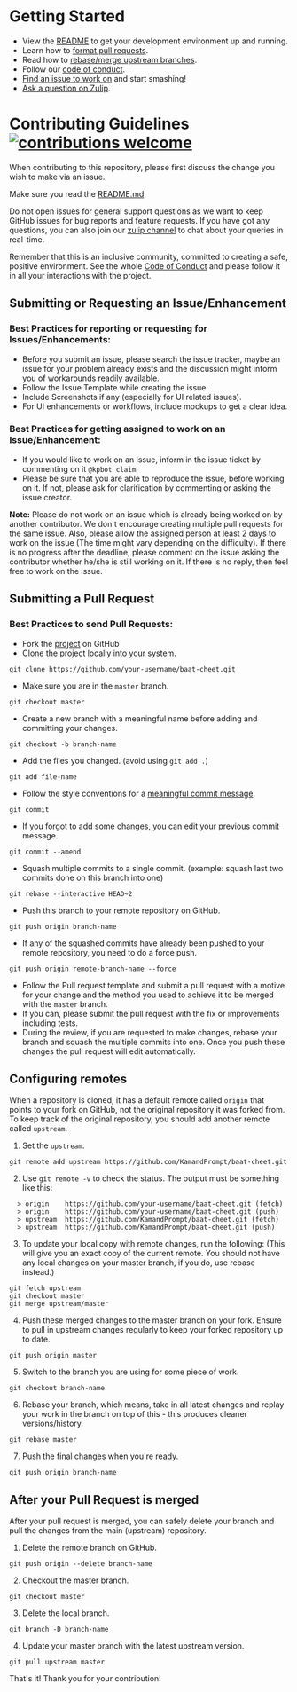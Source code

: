 # Getting Started

- View the [README](https://github.com/KamandPrompt/baat-cheet/blob/master/README.md) to get your development environment up and running. 
- Learn how to [format pull requests](#submitting-a-pull-request).
- Read how to [rebase/merge upstream branches](#configuring-remotes).
- Follow our [code of conduct](https://github.com/KamandPrompt/baat-cheet/blob/master/CODE_OF_CONDUCT.md).
- [Find an issue to work on](https://github.com/KamandPrompt/baat-cheet/issues) and start smashing!
- [Ask a question on Zulip](https://kamandprompt.zulipchat.com/login/#narrow/stream/201590-Baat-Cheet.20Project).

# Contributing Guidelines [![contributions welcome](https://img.shields.io/badge/contributions-welcome-brightgreen.svg?style=flat)](https://github.com/KamandPrompt/baat-cheet/issues)

When contributing to this repository, please first discuss the change you wish to make via an issue.

Make sure you read the [README.md](https://github.com/KamandPrompt/baat-cheet/blob/master/README.md).

Do not open issues for general support questions as we want to keep GitHub issues for bug reports and feature requests. If you have got any questions, you can also join our [zulip channel](https://kamandprompt.zulipchat.com/login/#narrow/stream/201590-Baat-Cheet.20Project) to chat about your queries in real-time. 

Remember that this is an inclusive community, committed to creating a safe, positive environment. See the whole [Code of Conduct](https://github.com/KamandPrompt/baat-cheet/blob/master/CODE_OF_CONDUCT.md) and please follow it in all your interactions with the project.


## Submitting or Requesting an Issue/Enhancement

### Best Practices for reporting or requesting for Issues/Enhancements:
  - Before you submit an issue, please search the issue tracker, maybe an issue for your problem already exists and the discussion might inform you of workarounds readily available.
  - Follow the Issue Template while creating the issue.
  - Include Screenshots if any (especially for UI related issues).
  - For UI enhancements or workflows, include mockups to get a clear idea.

### Best Practices for getting assigned to work on an Issue/Enhancement:
- If you would like to work on an issue, inform in the issue ticket by commenting on it ```@kpbot claim```.
- Please be sure that you are able to reproduce the issue, before working on it. If not, please ask for clarification by commenting or asking the issue creator.

**Note:** Please do not work on an issue which is already being worked on by another contributor. We don't encourage creating multiple pull requests for the same issue. Also, please allow the assigned person at least 2 days to work on the issue (The time might vary depending on the difficulty). If there is no progress after the deadline, please comment on the issue asking the contributor whether he/she is still working on it. If there is no reply, then feel free to work on the issue.


## Submitting a Pull Request

### Best Practices to send Pull Requests:
  - Fork the [project](https://github.com/KamandPrompt/baat-cheet) on GitHub
  - Clone the project locally into your system.
```
git clone https://github.com/your-username/baat-cheet.git
```
  - Make sure you are in the `master` branch.
```
git checkout master
```
  - Create a new branch with a meaningful name before adding and committing your changes.
```
git checkout -b branch-name
```
  - Add the files you changed. (avoid using `git add .`)
```
git add file-name
```
  - Follow the style conventions for a [meaningful commit message](https://github.com/KamandPrompt/baat-cheet/blob/master/COMMIT_MESSAGE.md).
```
git commit
```
  - If you forgot to add some changes, you can edit your previous commit message.
```
git commit --amend
```
  - Squash multiple commits to a single commit. (example: squash last two commits done on this branch into one)
```
git rebase --interactive HEAD~2 
```
  - Push this branch to your remote repository on GitHub.
```
git push origin branch-name
```
  - If any of the squashed commits have already been pushed to your remote repository, you need to do a force push.
```
git push origin remote-branch-name --force
```
  - Follow the Pull request template and submit a pull request with a motive for your change and the method you used to achieve it to be merged with the `master` branch.
  - If you can, please submit the pull request with the fix or improvements including tests.
  - During the review, if you are requested to make changes, rebase your branch and squash the multiple commits into one. Once you push these changes the pull request will edit automatically.


## Configuring remotes
When a repository is cloned, it has a default remote called `origin` that points to your fork on GitHub, not the original repository it was forked from. To keep track of the original repository, you should add another remote called `upstream`.

1. Set the `upstream`.
```
git remote add upstream https://github.com/KamandPrompt/baat-cheet.git
```
2. Use `git remote -v` to check the status. The output must be something like this:
```
  > origin    https://github.com/your-username/baat-cheet.git (fetch)
  > origin    https://github.com/your-username/baat-cheet.git (push)
  > upstream  https://github.com/KamandPrompt/baat-cheet.git (fetch)
  > upstream  https://github.com/KamandPrompt/baat-cheet.git (push)
```
3. To update your local copy with remote changes, run the following: (This will give you an exact copy of the current remote. You should not have any local changes on your master branch, if you do, use rebase instead.)
```
git fetch upstream
git checkout master
git merge upstream/master
```
4. Push these merged changes to the master branch on your fork. Ensure to pull in upstream changes regularly to keep your forked repository up to date.
```
git push origin master
```
5. Switch to the branch you are using for some piece of work.
```
git checkout branch-name
```
6. Rebase your branch, which means, take in all latest changes and replay your work in the branch on top of this - this produces cleaner versions/history.
```
git rebase master
```
7. Push the final changes when you're ready.
```
git push origin branch-name
```

## After your Pull Request is merged
After your pull request is merged, you can safely delete your branch and pull the changes from the main (upstream) repository.

1. Delete the remote branch on GitHub.
```
git push origin --delete branch-name
```
2. Checkout the master branch.
```
git checkout master
```
3. Delete the local branch.
```
git branch -D branch-name
```
4. Update your master branch with the latest upstream version.
```
git pull upstream master
```


That's it! Thank you for your contribution!
